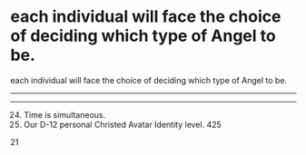 # each individual will face the choice of deciding which type of Angel to be.

each individual will face the choice of deciding which type of Angel to be.
____________________________________________________________
_________________________
24.   Time is simultaneous.
25.   Our D-12 personal Christed Avatar Identity level.
425


21